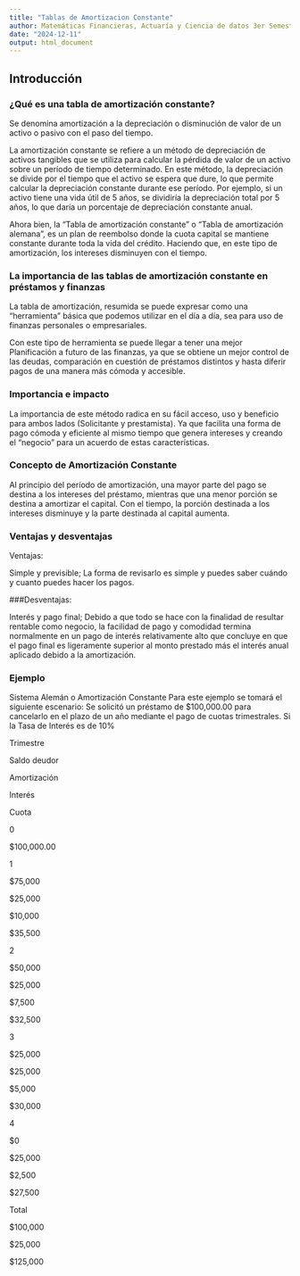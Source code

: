 ```yaml
---
title: "Tablas de Amortizacion Constante"
author: Matemáticas Financieras, Actuaría y Ciencia de datos 3er Semestre; Leonardo Daniel Godínez Guízar
date: "2024-12-11"
output: html_document
---
```


## Introducción 

### ¿Qué es una tabla de amortización constante? 

Se denomina amortización a la depreciación o disminución de valor de un activo o pasivo con el paso del tiempo. 

La amortización constante se refiere a un método de depreciación de activos tangibles que se utiliza para calcular la pérdida de valor de un activo sobre un período de tiempo determinado. En este método, la depreciación se divide por el tiempo que el activo se espera que dure, lo que permite calcular la depreciación constante durante ese período. Por ejemplo, si un activo tiene una vida útil de 5 años, se dividiría la depreciación total por 5 años, lo que daría un porcentaje de depreciación constante anual. 

Ahora bien, la “Tabla de amortización constante” o “Tabla de amortización alemana”, es un plan de reembolso donde la cuota capital se mantiene constante durante toda la vida del crédito. Haciendo que, en este tipo de amortización, los intereses disminuyen con el tiempo. 

### La importancia de las tablas de amortización constante en préstamos y finanzas  

La tabla de amortización, resumida se puede expresar como una “herramienta” básica que podemos utilizar en el día a día, sea para uso de finanzas personales o empresariales. 

Con este tipo de herramienta se puede llegar a tener una mejor Planificación a futuro de las finanzas, ya que se obtiene un mejor control de las deudas, comparación en cuestión de préstamos distintos y hasta diferir pagos de una manera más cómoda y accesible. 

### Importancia e impacto 

La importancia de este método radica en su fácil acceso, uso y beneficio para ambos lados (Solicitante y prestamista). Ya que facilita una forma de pago cómoda y eficiente al mismo tiempo que genera intereses y creando el “negocio” para un acuerdo de estas características.  

### Concepto de Amortización Constante 
 
Al principio del período de amortización, una mayor parte del pago se destina a los intereses del préstamo, mientras que una menor porción se destina a amortizar el capital. Con el tiempo, la porción destinada a los intereses disminuye y la parte destinada al capital aumenta. 

### Ventajas y desventajas 
 
Ventajas: 

Simple y previsible; La forma de revisarlo es simple y puedes saber cuándo y cuanto puedes hacer los pagos.  

###Desventajas: 

Interés y pago final; Debido a que todo se hace con la finalidad de resultar rentable como negocio, la facilidad de pago y comodidad termina normalmente en un pago de interés relativamente alto que concluye en que el pago final es ligeramente superior al monto prestado más el interés anual aplicado debido a la amortización. 

### Ejemplo 
 
Sistema Alemán o Amortización Constante 
Para este ejemplo se tomará el siguiente escenario: 
Se solicitó un préstamo de $100,000.00 para cancelarlo en el plazo de un año mediante el pago de cuotas trimestrales. Si la Tasa de Interés es de 10%  


Trimestre 

Saldo deudor 

Amortización 

Interés 

Cuota 

0 

$100,000.00 

 

 

 

1 

$75,000 

$25,000 

$10,000 

$35,500 

2 

$50,000 

$25,000 

$7,500 

$32,500 

3 

$25,000 

$25,000 

$5,000 

$30,000 

4 

$0 

$25,000 

$2,500 

$27,500 

Total 

 

$100,000 

$25,000 

$125,000 


